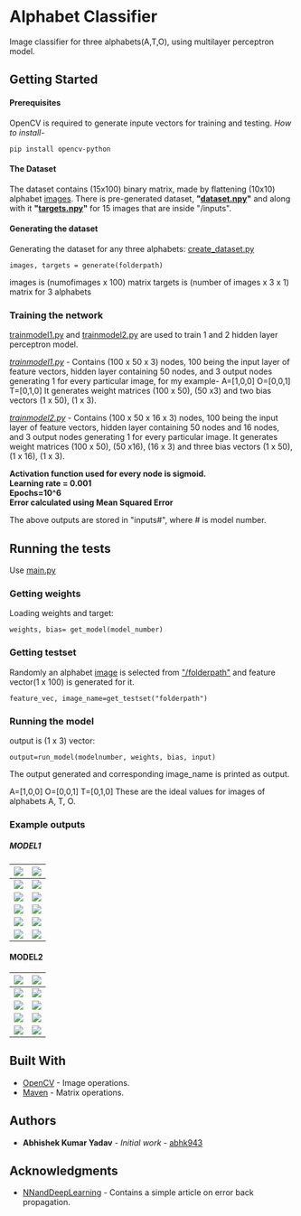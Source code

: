 # Alphabet Classifier

Image classifier for three alphabets(A,T,O), using multilayer perceptron model. 

## Getting Started

#### Prerequisites

OpenCV is required to generate inpute vectors for training and testing. *How to install-*
```
pip install opencv-python
```

#### The Dataset
The dataset contains (15x100) binary matrix, made by flattening (10x10) alphabet [images](/inputs). There is pre-generated dataset, **"[dataset.npy](dataset.npy)"** and along with it **"[targets.npy](targets.npy)"** for 15 images that are inside "/inputs".

#### Generating the dataset
Generating the dataset for any three alphabets:
[create_dataset.py](create_dataset.py)
```
images, targets = generate(folderpath)
```
images is (numofimages x 100) matrix
targets is (number of images x 3 x 1) matrix for 3 alphabets

### Training the network
[trainmodel1.py](trainmodel1.py) and [trainmodel2.py](trainmodel2.py) are used to train 1 and 2 hidden layer perceptron model.

*[trainmodel1.py](trainmodel1.py)* - Contains (100 x 50 x 3) nodes, 100 being the input layer of feature vectors, hidden layer containing 50 nodes, and 3 output nodes generating 1 for every particular image, for my example-
A=\[1,0,0]
O=\[0,0,1]
T=\[0,1,0]
It generates weight matrices (100 x 50), (50 x3) and two bias vectors (1 x 50), (1 x 3). 

*[trainmodel2.py](trainmodel2.py)* - Contains (100 x 50 x 16 x 3) nodes, 100 being the input layer of feature vectors, hidden layer containing 50 nodes and 16 nodes, and 3 output nodes generating 1 for every particular image.
It generates weight matrices (100 x 50), (50 x16), (16 x 3) and three bias vectors (1 x 50), (1 x 16), (1 x 3).

**Activation function used for every node is sigmoid.**  
**Learning rate = 0.001**  
**Epochs=10^6**  
**Error calculated using Mean Squared Error**  

The above outputs are stored in "inputs#", where # is model number.

## Running the tests
Use [main.py](main.py)

### Getting weights

Loading weights and target:
```
weights, bias= get_model(model_number)
```

### Getting testset

Randomly an alphabet [image](testset) is selected from ["/folderpath"](testset) and feature vector(1 x 100) is generated for it. 

```
feature_vec, image_name=get_testset("folderpath")
```
### Running the model
output is (1 x 3) vector:
```
output=run_model(modelnumber, weights, bias, input)
```
The output generated and corresponding image_name is printed as output.

A=[1,0,0]
O=[0,0,1]
T=[0,1,0]
These are the ideal values for images of alphabets A, T, O.

### Example outputs
##### MODEL1

|![](https://i.imgur.com/kVh9Wsn.jpg)|![](https://i.imgur.com/JvWueen.png)|
| -------- | -------- |
|![](https://i.imgur.com/ZUkMShB.jpg)|![](https://i.imgur.com/mR1ULWS.png)|
|![](https://i.imgur.com/oN4VeEo.jpg)|![](https://i.imgur.com/bHnmPBf.png)|
|![](https://i.imgur.com/SbNgg56.jpg)|![](https://i.imgur.com/SvrmRuF.png)|
|![](https://i.imgur.com/F3rgGZV.jpg)|![](https://i.imgur.com/pvfexwQ.png)|
|![](https://i.imgur.com/BJvBRO7.jpg)|![](https://i.imgur.com/4Mk57cV.png)|

#### MODEL2

|![](https://i.imgur.com/TlMK9tU.jpg)|![](https://i.imgur.com/3RS0cHs.png)|
| -------- | -------- |
|![](https://i.imgur.com/Ut5Z2y0.jpg)|![](https://i.imgur.com/R2KSDHq.png)|
|![](https://i.imgur.com/vSGztMD.jpg)|![](https://i.imgur.com/XktuzBr.png)|
|![](https://i.imgur.com/DSwzYHA.jpg)|![](https://i.imgur.com/BHq0e4x.png)|
|![](https://i.imgur.com/380JRy6.jpg)|![](https://i.imgur.com/SnBgj31.png)|

## Built With

* [OpenCV](https://opencv.org/) - Image operations.
* [Maven](https://numpy.org/) - Matrix operations.

## Authors

* **Abhishek Kumar Yadav** - *Initial work* - [abhk943](https://github.com/abhk943)


## Acknowledgments

* [NNandDeepLearning](http://neuralnetworksanddeeplearning.com/chap2.html) - Contains a simple article on error back propagation.
